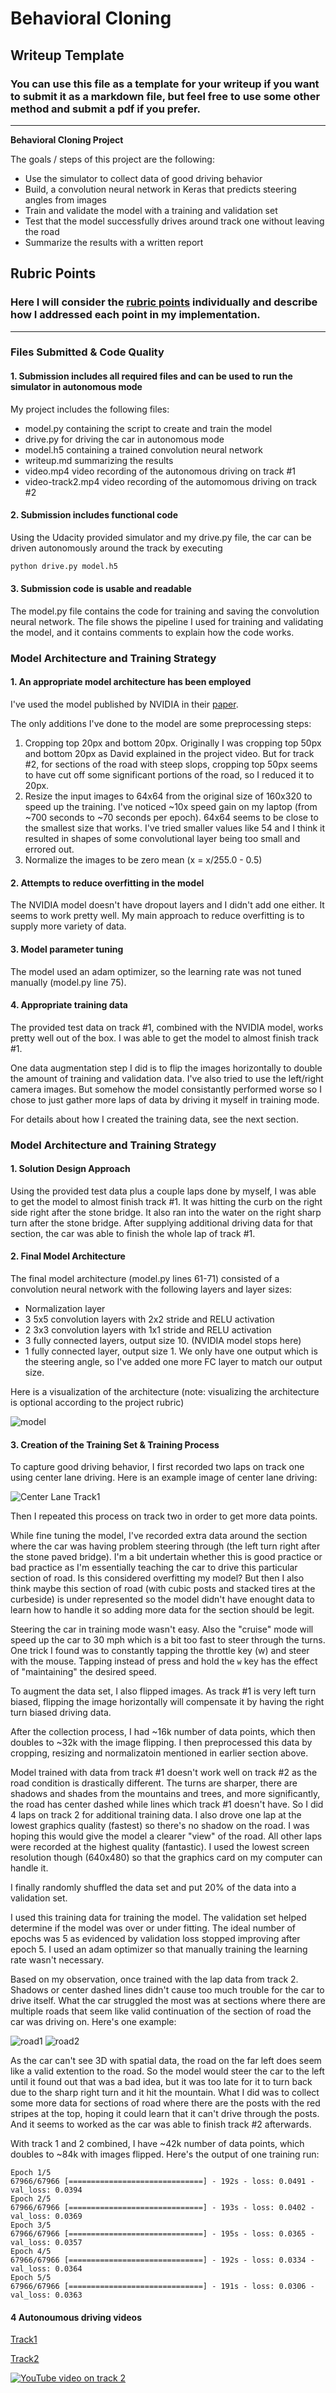# Behavioral Cloning

## Writeup Template

### You can use this file as a template for your writeup if you want to submit it as a markdown file, but feel free to use some other method and submit a pdf if you prefer.

---

**Behavioral Cloning Project**

The goals / steps of this project are the following:
* Use the simulator to collect data of good driving behavior
* Build, a convolution neural network in Keras that predicts steering angles from images
* Train and validate the model with a training and validation set
* Test that the model successfully drives around track one without leaving the road
* Summarize the results with a written report


[//]: # (Image References)

[image1]: ./examples/placeholder.png "Model Visualization"
[image2]: ./examples/placeholder.png "Grayscaling"
[image3]: ./examples/placeholder_small.png "Recovery Image"
[image4]: ./examples/placeholder_small.png "Recovery Image"
[image5]: ./examples/placeholder_small.png "Recovery Image"
[image6]: ./examples/placeholder_small.png "Normal Image"
[image7]: ./examples/placeholder_small.png "Flipped Image"

## Rubric Points
### Here I will consider the [rubric points](https://review.udacity.com/#!/rubrics/432/view) individually and describe how I addressed each point in my implementation.  

---
### Files Submitted & Code Quality

#### 1. Submission includes all required files and can be used to run the simulator in autonomous mode

My project includes the following files:
* model.py containing the script to create and train the model
* drive.py for driving the car in autonomous mode
* model.h5 containing a trained convolution neural network 
* writeup.md summarizing the results
* video.mp4 video recording of the autonomous driving on track #1
* video-track2.mp4 video recording of the automomous driving on track #2

#### 2. Submission includes functional code
Using the Udacity provided simulator and my drive.py file, the car can be driven autonomously around the track by executing 
```sh
python drive.py model.h5
```

#### 3. Submission code is usable and readable

The model.py file contains the code for training and saving the convolution neural network. The file shows the pipeline I used for training and validating the model, and it contains comments to explain how the code works.

### Model Architecture and Training Strategy

#### 1. An appropriate model architecture has been employed

I've used the model published by NVIDIA in their [paper](https://devblogs.nvidia.com/parallelforall/deep-learning-self-driving-cars/). 


The only additions I've done to the model are some preprocessing steps:
1. Cropping top 20px and bottom 20px. Originally I was cropping top 50px and bottom 20px as David explained in the project video. But for track #2, for sections of the road with steep slops, cropping top 50px seems to have cut off some significant portions of the road, so I reduced it to 20px.
2. Resize the input images to 64x64 from the original size of 160x320 to speed up the training. I've noticed ~10x speed gain on my laptop (from ~700 seconds to ~70 seconds per epoch). 64x64 seems to be close to the smallest size that works. I've tried smaller values like 54 and I think it resulted in shapes of some convolutional layer being too small and errored out.
3. Normalize the images to be zero mean (x = x/255.0 - 0.5)

#### 2. Attempts to reduce overfitting in the model

The NVIDIA model doesn't have dropout layers and I didn't add one either. It seems to work pretty well. My main approach to reduce overfitting is to supply more variety of data.

#### 3. Model parameter tuning

The model used an adam optimizer, so the learning rate was not tuned manually (model.py line 75).

#### 4. Appropriate training data

The provided test data on track #1, combined with the NVIDIA model, works pretty well out of the box. I was able to get the model to almost finish track #1.

One data augmentation step I did is to flip the images horizontally to double the amount of training and validation data. I've also tried to use the left/right camera images. But somehow the model consistantly performed worse so I chose to just gather more laps of data by driving it myself in training mode.

For details about how I created the training data, see the next section. 

### Model Architecture and Training Strategy

#### 1. Solution Design Approach

Using the provided test data plus a couple laps done by myself, I was able to get the model to almost finish track #1. It was hitting the curb on the right side right after the stone bridge. It also ran into the water on the right sharp turn after the stone bridge. After supplying additional driving data for that section, the car was able to finish the whole lap of track #1.

#### 2. Final Model Architecture

The final model architecture (model.py lines 61-71) consisted of a convolution neural network with the following layers and layer sizes:
- Normalization layer
- 3 5x5 convolution layers with 2x2 stride and RELU activation
- 2 3x3 convolution layers with 1x1 stride and RELU activation
- 3 fully connected layers, output size 10. (NVIDIA model stops here)
- 1 fully connected layer, output size 1. We only have one output which is the steering angle, so I've added one more FC layer to match our output size.

Here is a visualization of the architecture (note: visualizing the architecture is optional according to the project rubric)

![model](https://devblogs.nvidia.com/parallelforall/wp-content/uploads/2016/08/cnn-architecture.png)

#### 3. Creation of the Training Set & Training Process

To capture good driving behavior, I first recorded two laps on track one using center lane driving. Here is an example image of center lane driving:

![Center Lane Track1](examples/center_2016_12_01_13_31_13_177.jpg)

Then I repeated this process on track two in order to get more data points.

While fine tuning the model, I've recorded extra data around the section where the car was having problem steering through (the left turn right after the stone paved bridge). I'm a bit undertain whether this is good practice or bad practice as I'm essentially teaching the car to drive this particular section of road. Is this considered overfitting my model?
But then I also think maybe this section of road (with cubic posts and stacked tires at the curbeside) is under represented so the model didn't have enought data to learn how to handle it so adding more data for the section should be legit.

Steering the car in training mode wasn't easy. Also the "cruise" mode will speed up the car to 30 mph which is a bit too fast to steer through the turns. One trick I found was to constantly tapping the throttle key (w) and steer with the mouse. Tapping instead of press and hold the `w` key has the effect of "maintaining" the desired speed.

To augment the data set, I also flipped images. As track #1 is very left turn biased, flipping the image horizontally will compensate it by having the right turn biased driving data.

After the collection process, I had ~16k number of data points, which then doubles to ~32k with the image flipping. I then preprocessed this data by cropping, resizing and normalizatoin mentioned in earlier section above.

Model trained with data from track #1 doesn't work well on track #2 as the road condition is drastically different. The turns are sharper, there are shadows and shades from the mountains and trees, and more significantly, the road has center dashed while lines which track #1 doesn't have. So I did 4 laps on track 2 for additional training data. I also drove one lap at the lowest graphics quality (fastest) so there's no shadow on the road. I was hoping this would give the model a clearer "view" of the road. All other laps were recorded at the highest quality (fantastic). I used the lowest screen resolution though (640x480) so that the graphics card on my computer can handle it.

I finally randomly shuffled the data set and put 20% of the data into a validation set. 

I used this training data for training the model. The validation set helped determine if the model was over or under fitting. The ideal number of epochs was 5 as evidenced by validation loss stopped improving after epoch 5. I used an adam optimizer so that manually training the learning rate wasn't necessary.

Based on my observation, once trained with the lap data from track 2. Shadows or center dashed lines didn't cause too much trouble for the car to drive itself. What the car struggled the most was at sections where there are multiple roads that seem like valid continuation of the section of road the car was driving on. Here's one example:

![road1](examples/center_2017_07_22_11_35_00_594.jpg)
![road2](examples/center_2017_07_22_11_35_00_594.jpg)

As the car can't see 3D with spatial data, the road on the far left does seem like a valid extention to the road. So the model would steer the car to the left until it found out that was a bad idea, but it was too late for it to turn back due to the sharp right turn and it hit the mountain. What I did was to collect some more data for sections of road where there are the posts with the red stripes at the top, hoping it could learn that it can't drive through the posts. And it seems to worked as the car was able to finish track #2 afterwards.

With track 1 and 2 combined, I have ~42k number of data points, which doubles to ~84k with images flipped. Here's the output of one training run:

``````
Epoch 1/5
67966/67966 [==============================] - 192s - loss: 0.0491 - val_loss: 0.0394
Epoch 2/5
67966/67966 [==============================] - 193s - loss: 0.0402 - val_loss: 0.0369
Epoch 3/5
67966/67966 [==============================] - 195s - loss: 0.0365 - val_loss: 0.0357
Epoch 4/5
67966/67966 [==============================] - 192s - loss: 0.0334 - val_loss: 0.0364
Epoch 5/5
67966/67966 [==============================] - 191s - loss: 0.0306 - val_loss: 0.0363
``````

#### 4 Autonoumous driving videos

[Track1](video.mp4)

[Track2](video-track2.mp4)

[![YouTube video on track 2](http://img.youtube.com/vi/rwpxSraJwIs/0.jpg)](https://www.youtube.com/watch?v=rwpxSraJwIs "CarND Project3 - Behavioral Cloning")
